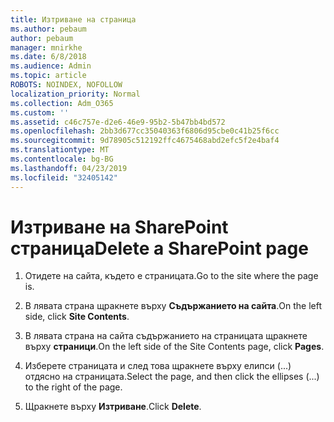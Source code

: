 ```yaml
---
title: Изтриване на страница
ms.author: pebaum
author: pebaum
manager: mnirkhe
ms.date: 6/8/2018
ms.audience: Admin
ms.topic: article
ROBOTS: NOINDEX, NOFOLLOW
localization_priority: Normal
ms.collection: Adm_O365
ms.custom: ''
ms.assetid: c46c757e-d2e6-46e9-95b2-5b47bb4bd572
ms.openlocfilehash: 2bb3d677cc35040363f6806d95cbe0c41b25f6cc
ms.sourcegitcommit: 9d78905c512192ffc4675468abd2efc5f2e4baf4
ms.translationtype: MT
ms.contentlocale: bg-BG
ms.lasthandoff: 04/23/2019
ms.locfileid: "32405142"
---
```

# <a name="delete-a-sharepoint-page"></a><span data-ttu-id="7965c-102">Изтриване на SharePoint страница</span><span class="sxs-lookup"><span data-stu-id="7965c-102">Delete a SharePoint page</span></span>

1. <span data-ttu-id="7965c-103">Отидете на сайта, където е страницата.</span><span class="sxs-lookup"><span data-stu-id="7965c-103">Go to the site where the page is.</span></span>
    
2. <span data-ttu-id="7965c-104">В лявата страна щракнете върху **Съдържанието на сайта**.</span><span class="sxs-lookup"><span data-stu-id="7965c-104">On the left side, click **Site Contents**.</span></span>
    
3. <span data-ttu-id="7965c-105">В лявата страна на сайта съдържанието на страницата щракнете върху **страници**.</span><span class="sxs-lookup"><span data-stu-id="7965c-105">On the left side of the Site Contents page, click **Pages**.</span></span>
    
4. <span data-ttu-id="7965c-106">Изберете страницата и след това щракнете върху елипси (...) отдясно на страницата.</span><span class="sxs-lookup"><span data-stu-id="7965c-106">Select the page, and then click the ellipses (...) to the right of the page.</span></span>
    
5. <span data-ttu-id="7965c-107">Щракнете върху **Изтриване**.</span><span class="sxs-lookup"><span data-stu-id="7965c-107">Click **Delete**.</span></span>
    

